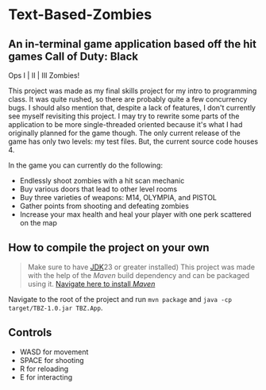 # Text-Based-Zombies

## An in-terminal game application based off the hit games Call of Duty: Black
Ops I | II | III Zombies!

This project was made as my final skills project for my intro to programming
class. It was quite rushed, so there are probably quite a few concurrency bugs.
I should also mention that, despite a lack of features, I don't currently see
myself revisiting this project. I may try to rewrite some parts of the
application to be more single-threaded oriented because it's what I had
originally planned for the game though. The only current release of the game has
only two levels: my test files. But, the current source code houses 4.

In the game you can currently do the following:

* Endlessly shoot zombies with a hit scan mechanic
* Buy various doors that lead to other level rooms
* Buy three varieties of weapons: M14, OLYMPIA, and PISTOL
* Gather points from shooting and defeating zombies 
* Increase your max health and heal your player with one perk scattered on the
map

## How to compile the project on your own

>Make sure to have <a
href="https://www.oracle.com/java/technologies/downloads/">JDK</a>23 or greater
installed)
This project was made with the help of the *Maven* build dependency and
can be packaged using it.
<a href="https://maven.apache.org/download.cgi">Navigate here to install *Maven*</a>

Navigate to the root of the project and run `mvn package` and `java -cp target/TBZ-1.0.jar TBZ.App`.

## Controls

* WASD for movement
* SPACE for shooting 
* R for reloading
* E for interacting
